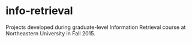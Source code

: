 # info-retrieval
Projects developed during graduate-level Information Retrieval course at Northeastern University in Fall 2015.
